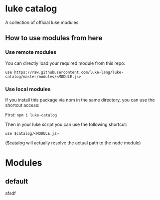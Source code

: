 # luke catalog

A collection of official luke modules.

## How to use modules from here

### Use remote modules

You can directly load your required module from this repo:

`use https://raw.githubusercontent.com/luke-lang/luke-catalog/master/modules/<MODULE.js>`

### Use local modules

If you install this package via npm in the same directory, you can use the shortcut access:

First: `npm i luke-catalog`

Then in your luke script you can use the following shortcut:

`use $catalog/<MODULE.js>`

($catalog will actually resolve the actual path to the node module)

# Modules

## default
afsdf